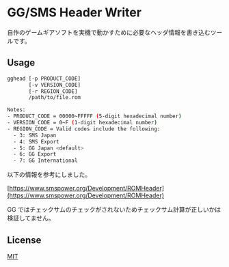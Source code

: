 # GG/SMS Header Writer

自作のゲームギアソフトを実機で動かすために必要なヘッダ情報を書き込むツールです。

## Usage

```bash
gghead [-p PRODUCT_CODE]
       [-v VERSION_CODE]
       [-r REGION_CODE]
       /path/to/file.rom

Notes:
- PRODUCT_CODE = 00000~FFFFF (5-digit hexadecimal number)
- VERSION_CODE = 0~F (1-digit hexadecimal number)
- REGION_CODE = Valid codes include the following:
  - 3: SMS Japan
  - 4: SMS Export
  - 5: GG Japan <default>
  - 6: GG Export
  - 7: GG International
```

以下の情報を参考にしました。

[https://www.smspower.org/Development/ROMHeader](https://www.smspower.org/Development/ROMHeader)

GG ではチェックサムのチェックがされないためチェックサム計算が正しいかは検証してません。

## License

[MIT](LICENSE.txt)

